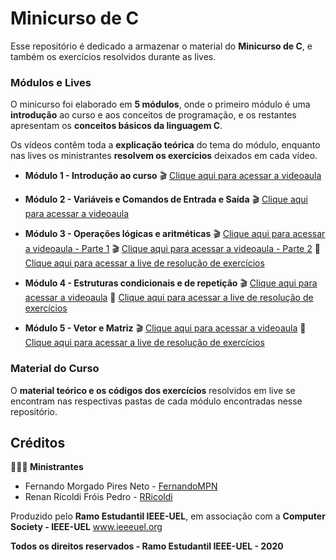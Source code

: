 # Minicurso de C

Esse repositório é dedicado a armazenar o material do **Minicurso de C**, e também os exercícios resolvidos durante as lives. 

### Módulos e Lives 
O minicurso foi elaborado em **5 módulos**, onde o primeiro módulo é uma **introdução** ao curso e aos conceitos de programação, e os restantes apresentam os **conceitos básicos da linguagem C**.

Os vídeos contêm toda a **explicação teórica** do tema do módulo, enquanto nas lives os ministrantes **resolvem os exercícios** deixados em cada vídeo.

 - **Módulo 1 - Introdução ao curso**
	🎬 [Clique aqui para acessar a videoaula](https://youtu.be/Pm3M2H2KjCA)

 - **Módulo 2 - Variáveis e Comandos de Entrada e Saída**
	🎬 [Clique aqui para acessar a videoaula](https://youtu.be/Yn7N-R4aTEg)
	
 - **Módulo 3 - Operações lógicas e aritméticas**
	🎬 [Clique aqui para acessar a videoaula - Parte 1](https://youtu.be/v_mLETP2Z_4)
	🎬 [Clique aqui para acessar a videoaula - Parte 2](https://youtu.be/Edrg9Nms2kw)
	🔴 [Clique aqui para acessar a live de resolução de exercícios](https://youtu.be/ms8mHmDkjd0) 

 - **Módulo 4 - Estruturas condicionais e de repetição**
	🎬 [Clique aqui para acessar a videoaula](https://youtu.be/EPN8wUNMtJM)
	🔴 [Clique aqui para acessar a live de resolução de exercícios](https://youtu.be/Y88Wx7ACzjI) 

 - **Módulo 5 - Vetor e Matriz**
	🎬 [Clique aqui para acessar a videoaula](https://youtu.be/Ltb_KlhPEe8)
	🔴 [Clique aqui para acessar a live de resolução de exercícios](https://youtu.be/s4pZ6c6K8FA)

### Material do Curso

O **material teórico e os códigos dos exercícios** resolvidos em live se encontram nas respectivas pastas de cada módulo encontradas nesse repositório.


## Créditos

**👨🏽‍💻 Ministrantes**

- Fernando Morgado Pires Neto - [FernandoMPN](https://github.com/FernandoMPN)
- Renan Ricoldi Fróis Pedro - [RRicoldi](https://github.com/RRicoldi)

Produzido pelo **Ramo Estudantil IEEE-UEL**, em associação com a **Computer Society - IEEE-UEL**
www.ieeeuel.org


**Todos os direitos reservados - Ramo Estudantil IEEE-UEL - 2020**

